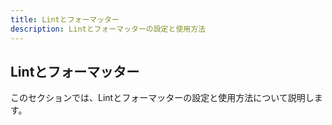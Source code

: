 ```yaml
---
title: Lintとフォーマッター
description: Lintとフォーマッターの設定と使用方法
---
```


## Lintとフォーマッター

このセクションでは、Lintとフォーマッターの設定と使用方法について説明します。